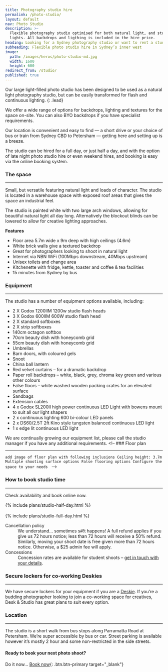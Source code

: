 ```yaml
---
title: Photography studio hire
permalink: /photo-studio/
layout: default
nav: Photo Studio
description: >-
  Flexible photography studio optimised for both natural light, and studio
  lights. All backdrops and ligthing is included in the hire price.
heading: Looking for a Sydney photography studio or want to rent a studio in Sydney?
subheading: Flexible photo studio hire in Sydney’s inner west
image:
  path: /images/heros/photo-studio-md.jpg
  width: 1600
  height: 600
redirect_from: /studio/
published: true
---
```


Our large light-filled photo studio has been designed to be used as a natural light photography studio, but can be easily transformed for flash and continuous lighting.
{: .lead}

We offer a wide range of options for backdrops, lighting and textures for the space on-site. You can also BYO backdrops if you have specialist requirements.

Our location is convenient and easy to find — a short drive or your choice of bus or train from Sydney CBD to Petersham — getting here and setting up is a breeze.

The studio can be hired for a full day, or just half a day, and with the option of late night photo studio hire or even weekend hires, and booking is easy via the online booking system.

### The space

---

Small, but versatile featuring natural light and loads of character. The studio is located in a warehouse space with exposed roof areas that gives the space an industrial feel.

The studio is painted white with two large arch windows, allowing for beautiful natural light all day long. Alternatively the blockout blinds can be lowered to allow for creative lighting approaches.

**Features**

* Floor area 5.7m wide x 9m deep with high ceilings (4.6m)
* White brick walls give a textured backdrop
* Great for photographers looking to shoot in natural light
* Internet via NBN WiFi (100Mbps downstream, 40Mbps upstream)
* Unisex toilets and change area
* Kitchenette with fridge, kettle, toaster and coffee & tea facilities
* 15 minutes from Sydney by bus

### Equipment

---

The studio has a number of equipment options available, including:

* 2 X Godox 1200IIM 1200w studio flash heads
* 3 X Godox 600IIM 600W studio flash head
* 2 X standard softboxes
* 2 X strip softboxes
* 140cm octagon softbox
* 70cm beauty dish with honeycomb grid
* 55cm beauty dish with honeycomb grid
* Umbrellas
* Barn doors, with coloured gels
* Snoot
* China ball lantern
* Red velvet curtains – for a dramatic backdrop
* Paper roll backdrops – white, black, grey, chroma key green and various other colours
* False floors – white washed wooden packing crates for an elevated surface
* Sandbags
* Extension cables
* 4 x Godox SL200II high power continuous LED Light with bowens mount to suit all our light shapers
* 2 x continuous lighting 600 bi-colour LED panels
* 2 x DS60/2.5T 2ft Kino style tungsten balanced continuous LED light
* 1 x edge lit continuous LED light

We are continually growing our equipment list, please call the studio manager if you have any additional requirements. &lt;\!– \#\#\# Floor plan

---

`add image of floor plan with following inclusions Ceiling height: 3.7m Multiple shooting surface options False flooring options Configure the space to your needs ` –&gt;

### How to book studio time

---

Check availability and book online now.

<div class="card-deck">{% include plans/studio-half-day.html %}<div class="column-break">&nbsp;</div> {% include plans/studio-full-day.html %}</div>

<dl><dt>Cancellation policy</dt><dd>We understand&hellip; sometimes s#!t happens! A full refund applies if you give us 72 hours notice; less than 72 hours will receive a 50% refund.</dd><dd>Similarly, moving your shoot date is free given more than 72 hours notice. Otherwise, a $25 admin fee will apply.</dd><dt>Concessions</dt><dd>Concession rates are available for student shoots &ndash; <a href="{{ site.baseurl }}/contact/">get in touch with your details</a>.</dd></dl>

### Secure lockers for co-working Deskies

---

We have secure lockers for your equipment if you are a [Deskie](/desks/). If you’re a budding photographer looking to join a co-working space for creatives, Desk & Studio has great plans to suit every option.

### Location

---

The studio is a short walk from bus stops along Parramatta Road at Petersham. We’re super accessible by bus or car. Street parking is available however it’s mostly 2 hour and some non-restricted in the side streets.

#### Ready to book your next photo shoot?

Do it now… [Book now](https://deskandstudio.simplybook.me/v2/#book){: .btn.btn-primary target="_blank"}
